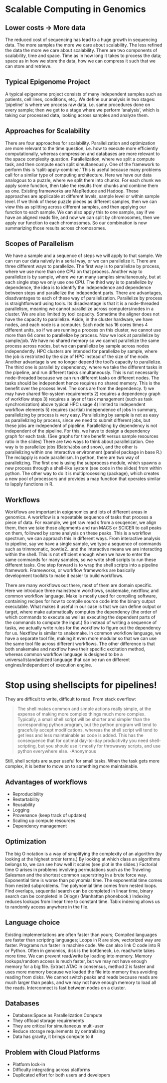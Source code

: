 # Scalable Computing in Genomics
## Lower costs → More data

The reduced cost of sequencing has lead to a huge growth in sequencing data. The more samples the more we care about scalability. The less refined the data the more we care about scalability. There are two components of scalability, time and space. Time as in how long it takes to process the data; space as in how we store the data, how we can compress it such that we can store and retrieve. 

## Typical Epigenome Project
A typical epigenome project consists of many independent samples such as patients, cell lines, conditions, etc,. We define our analysis in two stages: ‘pipeline’ is where we process raw data, i.e. same procedures done on every sample; then we get to a stage where we perform ‘analysis’, which is taking our processed data, looking across samples and analyze them. 

## Approaches for Scalability
There are four approaches for scalability. Parallelization and optimization are more relevant to the time question, i.e. how to execute more efficiently computationally, whereas compression and databases are more relevant to the space complexity question. 
Parallelization, where we split a compute task, and then compute each split simultaneously. One of the framework to perform this is ‘split-apply-combine.’ This is useful because many problems call for a similar type of computing architecture. Here we have our data analogous to a puzzle, where we split them into chunks.  For each chunk we apply some function, then take the results from chunks and combine them as one. Existing frameworks are MapReduce and Hadoop. These approaches are applicable at different levels, sample level or within sample level. If we think of these puzzle pieces as different samples, then we can view this as splitting across different samples, and then applying our function to each sample. We can also apply this to one sample, say if we have an aligned reads file, and now we can split by chromosomes, then we apply our function to each chromosomes. So our combination is now summarizing those results across chromosomes. 

## Scopes of Parallelism 
We have a sample and a sequence of steps we will apply to that sample. We can run our data naively in a serial way, or we can parallelize it. There are three different ways to parallelize. The first way is to parallelize by process, where we use more than one CPU on that process. Another way to parallelize is by sample, where we run many samples simultaneously, but at each single step we only use one CPU. The third way is to parallelize by dependence, the idea is to identify the independence and dependence between steps and parallelize the independent parts. 
There are advantages, disadvantages to each of these way of parallelization. 
Parallelize by process is straightforward using tools. Its disadvantage is that it is a node-threaded parallelism, meaning we cannot parallelize across computers/nodes in a cluster. We are also limited by tool capacity. Sometime the aligner does not have the capacity to parallelize. Aside, in the cluster hardware, we have nodes, and each node is a computer. Each node has 16 cores times 4 different units, so if we are running a process on this cluster, we cannot use more than 64 cores to parallelize by process. 
Now we look at parallelize by sample/job. We have no shared memory so we cannot parallelize the same process across nodes, but we can parallelize by sample across nodes independently. HPC clusters are intended for parallelize by sample, where the job is restricted by the size of HPC instead of the size of the node. Another advantage is we no longer depend the tool’s capacity to parallelize.
The third one is parallel by dependency, where we take the different tasks in the pipeline, and run different tasks simultaneously. This is not necessarily node-threaded because we can run different tasks on different nodes. The tasks should be independent hence requires no shared memory. This is the benefit over the process level. The cons are from the dependency.  1) we may have shared file-system requirements 2) requires a dependency graph of workflow steps 3) requires a layer of task management (such as task synchronization) above typical HPC usage 4) limited to independent workflow elements 5) requires (partial) independence of jobs
In summary, parallelizing by process is very easy. Parallelizing by sample is not as easy as parallelizing by process, since we need to submit different jobs, but these jobs are independent of pipeline. Parallelizing by dependency is not independent of the pipeline. For this, we have to design a dependency graph for each task. (See graphs for time benefit versus sample resources ratio in the slides)
There are two ways to think about parallelization. One way is to parallelize jobs (BatchJobs and snow), and the other is parallelizing within one interactive environment (parallel package in base R.) The mclapply is node parallelism. In python, there are two way of parallelizing. The first one is using the subprocess module, which spawns a new process through a shell-like system (see code in the slides) from within python. The other way to do it is multiprocessing (package), which creates a new pool of processors and provides a map function that operates similar to lapply functions in R.

## Workflows
Workflows are important in epigenomics and lots of different areas in genomics. A workflow is a repeatable sequence of tasks that process a piece of data. For example, we get raw read s from a seuqencer, we align them, then we take those alignments and run MACS or SCICER to call peaks on them, followed by some analysis on these peaks. This is a workflow spectrum, we can approach this in different ways. From interactive analysis to pipeline, say we have a single sample, we type a sequence of commands such as trimmomatic, bowtie2…and the interactive means we are interacting within the shell. This is not efficient enough when we have to enter the same commands for many samples, so we write shell scripts to run these different tasks. One step forward is to wrap the shell scripts into a pipeline framework. Frameworks, or workflow frameworks are basically development toolkits to make it easier to build workflows. 

There are many workflows out there, most of them are domain specific. Here we introduce three mainstream workflows, snakemake, nextflow, and common workflow language. Make is mostly used for compiling software, containing recipes for how to compile source code into the binary output executable. What makes it useful in our case is that we can define output or target, where make automatically computes the dependency (the order of which commands to execute as well as executing the dependent parts of the commands to compute the input.) So instead of writing a sequence of tasks, we actually write rules for the workflow to figure out the dependency for us. Nextflow is similar to snakemake. In common workflow language, we have a separate tool file, making it even more modular so that we can use the same tool file across different workflows. The other difference is that both snakemake and nextflow have their specific excitation method, whereas common workflow language is designed to be a universal/standardized language that can be run on different engines/independent of execution engine. 

# Stop using shellscipts for pipelines!
They are difficult to write, difficult to read.
From stack overflow:
> The shell makes common and simple actions really simple, at the expense of making more complex things much more complex. Typically, a small shell script will be shorter and simpler than the corresponding python program, but the python program will tend to gracefully accept modifications, whereas the shell script will tend to get less and less maintainable as code is added. This has the consequence that for optimal day-to-day productivity you need shell-scripting, but you should use it mostly for throwaway scripts, and use python everywhere else. -Anonymous

Still, shell scripts are super useful for small tasks. When the task gets more complex, it is better to move on to something more maintainable.

## Advantages of workflows
- Reproducibility
- Restartability
- Reusability
- Logging
- Provenance (keep track of updates)
- Scaling up compute resources
- Dependency management

## Optimization
The big O notation is a way of simplifying the complexity of an algorithm (by looking at the highest order terms.) By looking at which class an algorithms belongs to, we can see how well it scales (see plot in the slides.) Factorial time O arises in problems involving permutations such as the Traveling Salesman and the shortest common superstring in a brute force way. Exponential time is worse than polynomial time. The exponential time comes from nested subproblems. The polynomial time comes from nested loops. Find overlaps, sequential search can be completed in linear time, binary search can be completed in O(logn) (Manhattan phonebook.) Indexing reduces lookups from linear time to constant time. Tabix indexing allows us to randomly access anywhere in the file.

## Language choice
Existing implementations are often faster than yours; Compiled languages are faster than scripting languages; Loops in R are slow, vectorized way are faster. Programs run faster in machine code. We can also link C code into R or Python. Often in genomics, disk is the bottleneck, i.e. read/write takes more time. We can prevent read/write by loading into memory. Memory lookups/random access is much faster, but we may not have enough memory for a big file. Extract ATAC in consensus, method 2 is faster and uses more memory because we loaded the file into memory thus avoiding reading from disks. We cannot switch peaks and reads because reads are much larger than peaks, and we may not have enough memory to load all the reads. Interconnect is fast between nodes on a cluster. 

## Databases
- Database:Space as Parallelization:Compute
- They offload storage requirements
- They are critical for simultaneous multi-user
- Reduce storage requirements by centralizing
- Data has gravity, it brings compute to it

## Problem with Cloud Platforms
- Platform lock-in
- Difficulty integrating across platforms
- Duplicated effort for both users and developers

